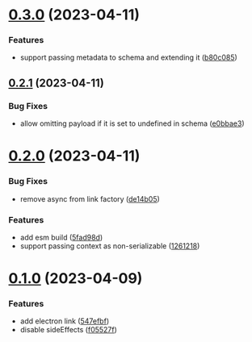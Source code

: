 # [0.3.0](https://github.com/TheUnderScorer/musubi/compare/browser-extension-link-v0.2.1...browser-extension-link-v0.3.0) (2023-04-11)


### Features

* support passing metadata to schema and extending it ([b80c085](https://github.com/TheUnderScorer/musubi/commit/b80c085ab33c69bddba5676bb600eebe0c2e0247))

## [0.2.1](https://github.com/TheUnderScorer/musubi/compare/browser-extension-link-v0.2.0...browser-extension-link-v0.2.1) (2023-04-11)


### Bug Fixes

* allow omitting payload if it is set to undefined in schema ([e0bbae3](https://github.com/TheUnderScorer/musubi/commit/e0bbae3a142d31faccc40c710af5b7e7d807c718))

# [0.2.0](https://github.com/TheUnderScorer/musubi/compare/browser-extension-link-v0.1.0...browser-extension-link-v0.2.0) (2023-04-11)


### Bug Fixes

* remove async from link factory ([de14b05](https://github.com/TheUnderScorer/musubi/commit/de14b05bfface5f37ebe089a3d1b26468fd3bb98))


### Features

* add esm build ([5fad98d](https://github.com/TheUnderScorer/musubi/commit/5fad98d1d21e19c3c4da5415257f2d40160b3fb8))
* support passing context as non-serializable ([1261218](https://github.com/TheUnderScorer/musubi/commit/126121807c394a67f1adedb4f60e12c37051ee8d))

# [0.1.0](https://github.com/TheUnderScorer/musubi/compare/browser-extension-link-v0.0.1...browser-extension-link-v0.1.0) (2023-04-09)


### Features

* add electron link ([547efbf](https://github.com/TheUnderScorer/musubi/commit/547efbfe283e9a4e108cb550b574ce16eb93bff2))
* disable sideEffects ([f05527f](https://github.com/TheUnderScorer/musubi/commit/f05527fbc0fa7dfb57d64d274bc38c47eb563133))

